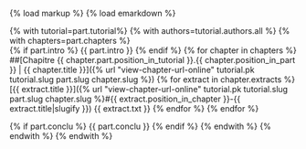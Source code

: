 {% load markup %}
{% load emarkdown %}

{% with tutorial=part.tutorial%}
{% with authors=tutorial.authors.all %}
{% with chapters=part.chapters %}            
{% if part.intro %}
{{ part.intro }}
{% endif %}
{% for chapter in chapters %}
##[Chapitre {{ chapter.part.position_in_tutorial }}.{{ chapter.position_in_part }} | {{ chapter.title }}]({% url "view-chapter-url-online" tutorial.pk tutorial.slug part.slug chapter.slug %})
{% for extract in chapter.extracts %}
[{{ extract.title }}]({% url "view-chapter-url-online" tutorial.pk tutorial.slug part.slug chapter.slug %}#{{ extract.position_in_chapter }}-{{ extract.title|slugify }})
{{ extract.txt }}
{% endfor %}
{% endfor %}

{% if part.conclu %}
{{ part.conclu }}
{% endif %}
{% endwith %}
{% endwith %}
{% endwith %}
